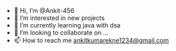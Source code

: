 - 👋 Hi, I’m @Ankit-456
- 👀 I’m interested in new projects
- 🌱 I’m currently learning java with dsa
- 💞️ I’m looking to collaborate on ...
- 📫 How to reach me ankitkumarekne1234@gmail.com

<!---
Ankit-456/Ankit-456 is a ✨ special ✨ repository because its `README.md` (this file) appears on your GitHub profile.
You can click the Preview link to take a look at your changes.
--->
